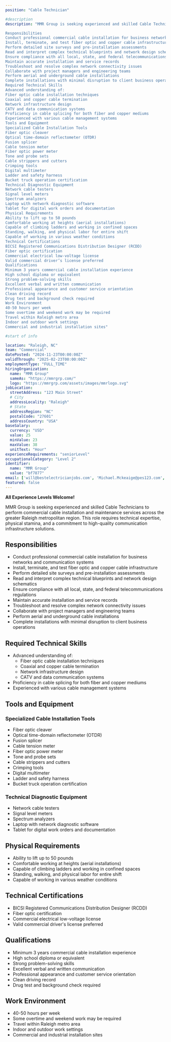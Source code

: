 ```yaml
---
position: "Cable Technician"

#description
description: "MMR Group is seeking experienced and skilled Cable Technicians to perform commercial cable installation and maintenance services across the greater Raleigh metropolitan region. This role requires technical expertise, physical stamina, and a commitment to high-quality communication infrastructure solutions.

Responsibilities
Conduct professional commercial cable installation for business networks and communication systems
Install, terminate, and test fiber optic and copper cable infrastructure
Perform detailed site surveys and pre-installation assessments
Read and interpret complex technical blueprints and network design schematics
Ensure compliance with all local, state, and federal telecommunications regulations
Maintain accurate installation and service records
Troubleshoot and resolve complex network connectivity issues
Collaborate with project managers and engineering teams
Perform aerial and underground cable installations
Complete installations with minimal disruption to client business operations
Required Technical Skills
Advanced understanding of:
Fiber optic cable installation techniques
Coaxial and copper cable termination
Network infrastructure design
CATV and data communication systems
Proficiency in cable splicing for both fiber and copper mediums
Experienced with various cable management systems
Tools and Equipment
Specialized Cable Installation Tools
Fiber optic cleaver
Optical time-domain reflectometer (OTDR)
Fusion splicer
Cable tension meter
Fiber optic power meter
Tone and probe sets
Cable strippers and cutters
Crimping tools
Digital multimeter
Ladder and safety harness
Bucket truck operation certification
Technical Diagnostic Equipment
Network cable testers
Signal level meters
Spectrum analyzers
Laptop with network diagnostic software
Tablet for digital work orders and documentation
Physical Requirements
Ability to lift up to 50 pounds
Comfortable working at heights (aerial installations)
Capable of climbing ladders and working in confined spaces
Standing, walking, and physical labor for entire shift
Capable of working in various weather conditions
Technical Certifications
BICSI Registered Communications Distribution Designer (RCDD)
Fiber optic certification
Commercial electrical low-voltage license
Valid commercial driver’s license preferred
Qualifications
Minimum 3 years commercial cable installation experience
High school diploma or equivalent
Strong problem-solving skills
Excellent verbal and written communication
Professional appearance and customer service orientation
Clean driving record
Drug test and background check required
Work Environment
40-50 hours per week
Some overtime and weekend work may be required
Travel within Raleigh metro area
Indoor and outdoor work settings
Commercial and industrial installation sites"

#start of info

location: "Raleigh, NC"
team: "Commercial"
datePosted: "2024-11-23T00:00:00Z"
validThrough: "2025-02-23T00:00:00Z"
employmentType: "FULL_TIME"
hiringOrganization: 
  name: "MMR Group"
  sameAs: "https://mmrgrp.com/"
  logo: "https://mmrgrp.com/assets/images/mmrlogo.svg"
jobLocation:
  streetAddress: "123 Main Street"
  # City
  addressLocality: "Raleigh"
  # State
  addressRegion: "NC"
  postalCode: "27601"
  addressCountry: "USA"
baseSalary:
  currency: "USD"
  value: 25
  minValue: 23
  maxValue: 38
  unitText: "Hour"
experienceRequirements: "seniorLevel"
occupationalCategory: "Level 2"
identifier:
  name: "MMR Group"
  value: "bf7877"   
email: ['will@bestelectricianjobs.com', 'Michael.Mckeaige@pes123.com', 'resumes@bestelectricianjobs.zohorecruitmail.com']
featured: false
---
```


**All Experience Levels Welcome!**

MMR Group is seeking experienced and skilled Cable Technicians to perform commercial cable installation and maintenance services across the greater Raleigh metropolitan region. This role requires technical expertise, physical stamina, and a commitment to high-quality communication infrastructure solutions.

## Responsibilities
- Conduct professional commercial cable installation for business networks and communication systems
- Install, terminate, and test fiber optic and copper cable infrastructure
- Perform detailed site surveys and pre-installation assessments
- Read and interpret complex technical blueprints and network design schematics
- Ensure compliance with all local, state, and federal telecommunications regulations
- Maintain accurate installation and service records
- Troubleshoot and resolve complex network connectivity issues
- Collaborate with project managers and engineering teams
- Perform aerial and underground cable installations
- Complete installations with minimal disruption to client business operations

## Required Technical Skills
- Advanced understanding of:
  - Fiber optic cable installation techniques
  - Coaxial and copper cable termination
  - Network infrastructure design
  - CATV and data communication systems
- Proficiency in cable splicing for both fiber and copper mediums
- Experienced with various cable management systems

## Tools and Equipment
### Specialized Cable Installation Tools
- Fiber optic cleaver
- Optical time-domain reflectometer (OTDR)
- Fusion splicer
- Cable tension meter
- Fiber optic power meter
- Tone and probe sets
- Cable strippers and cutters
- Crimping tools
- Digital multimeter
- Ladder and safety harness
- Bucket truck operation certification

### Technical Diagnostic Equipment
- Network cable testers
- Signal level meters
- Spectrum analyzers
- Laptop with network diagnostic software
- Tablet for digital work orders and documentation

## Physical Requirements
- Ability to lift up to 50 pounds
- Comfortable working at heights (aerial installations)
- Capable of climbing ladders and working in confined spaces
- Standing, walking, and physical labor for entire shift
- Capable of working in various weather conditions

## Technical Certifications
- BICSI Registered Communications Distribution Designer (RCDD)
- Fiber optic certification
- Commercial electrical low-voltage license
- Valid commercial driver's license preferred

## Qualifications
- Minimum 3 years commercial cable installation experience
- High school diploma or equivalent
- Strong problem-solving skills
- Excellent verbal and written communication
- Professional appearance and customer service orientation
- Clean driving record
- Drug test and background check required

## Work Environment
- 40-50 hours per week
- Some overtime and weekend work may be required
- Travel within Raleigh metro area
- Indoor and outdoor work settings
- Commercial and industrial installation sites
